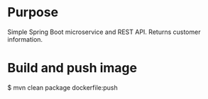 Purpose
========
Simple Spring Boot microservice and REST API. Returns customer information.


Build and push image
=====================
$ mvn clean package dockerfile:push